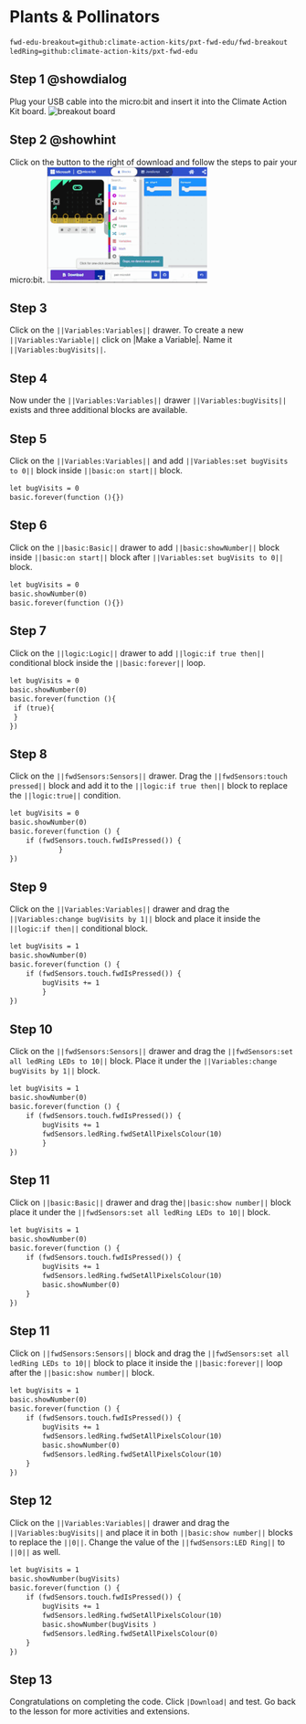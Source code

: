 # Plants & Pollinators

```package
fwd-edu-breakout=github:climate-action-kits/pxt-fwd-edu/fwd-breakout
ledRing=github:climate-action-kits/pxt-fwd-edu
```
## Step 1 @showdialog
Plug your USB cable into the micro:bit and insert it into the 
Climate Action Kit board. 
![breakout board](https://raw.githubusercontent.com/mbakhtar/wind-turbine-lesson-tutorial/master/breakout-resized.png)

## Step 2 @showhint
Click on the button to the right of download and follow the steps to pair your micro:bit.
![pair gif](https://raw.githubusercontent.com/mbakhtar/iste-electric-vehicle-v1/master/pair%20microbit-280x203.gif)

## Step 3 
Click on the ``||Variables:Variables||`` drawer. 
To create a new ``||Variables:Variable||`` click on |Make a Variable|. 
Name it ``||Variables:bugVisits||``.

## Step 4
Now under the ``||Variables:Variables||`` drawer ``||Variables:bugVisits||`` exists 
and three additional blocks are available.

## Step 5
Click on the ``||Variables:Variables||`` and add ``||Variables:set bugVisits to 0||`` block
inside ``||basic:on start||`` block.
```blocks
let bugVisits = 0
basic.forever(function (){})
```
## Step 6
Click on the ``||basic:Basic||`` drawer to add ``||basic:showNumber||`` block
inside ``||basic:on start||`` block after ``||Variables:set bugVisits to 0||`` block.
```blocks
let bugVisits = 0
basic.showNumber(0)
basic.forever(function (){})
```

## Step 7
Click on the ``||logic:Logic||`` drawer to add ``||logic:if true then||`` 
conditional block inside the ``||basic:forever||`` loop.
```blocks
let bugVisits = 0
basic.showNumber(0)
basic.forever(function (){
 if (true){
 }
})
```
## Step 8
Click on the ``||fwdSensors:Sensors||`` drawer.
Drag the ``||fwdSensors:touch pressed||`` block and add it to the 
``||logic:if true then||`` block to replace the ``||logic:true||`` condition.
```blocks
let bugVisits = 0
basic.showNumber(0)
basic.forever(function () {
    if (fwdSensors.touch.fwdIsPressed()) {
            }
})
```

## Step 9
Click on the ``||Variables:Variables||`` drawer and drag the
 ``||Variables:change bugVisits by 1||`` block and place it inside the
 ``||logic:if then||`` conditional block.
```blocks
let bugVisits = 1
basic.showNumber(0)
basic.forever(function () {
    if (fwdSensors.touch.fwdIsPressed()) {
        bugVisits += 1
        }
})
```
## Step 10
Click on the ``||fwdSensors:Sensors||`` drawer and drag the
``||fwdSensors:set all ledRing LEDs to 10||`` block. Place it under the 
``||Variables:change bugVisits by 1||`` block.
```blocks
let bugVisits = 1
basic.showNumber(0)
basic.forever(function () {
    if (fwdSensors.touch.fwdIsPressed()) {
        bugVisits += 1
        fwdSensors.ledRing.fwdSetAllPixelsColour(10)
        }
})
```
## Step 11
Click on ``||basic:Basic||`` drawer and drag the``||basic:show number||`` block
place it under the ``||fwdSensors:set all ledRing LEDs to 10||`` block.
```blocks
let bugVisits = 1
basic.showNumber(0)
basic.forever(function () {
    if (fwdSensors.touch.fwdIsPressed()) {
        bugVisits += 1
        fwdSensors.ledRing.fwdSetAllPixelsColour(10)
        basic.showNumber(0)
    }
})
```
## Step 11
Click on ``||fwdSensors:Sensors||`` block and drag the ``||fwdSensors:set all ledRing LEDs to 10||``
block to place it inside the ``||basic:forever||`` loop after the ``||basic:show number||``
block.
```blocks
let bugVisits = 1
basic.showNumber(0)
basic.forever(function () {
    if (fwdSensors.touch.fwdIsPressed()) {
        bugVisits += 1
        fwdSensors.ledRing.fwdSetAllPixelsColour(10)
        basic.showNumber(0)
        fwdSensors.ledRing.fwdSetAllPixelsColour(10)
    }
})
```
## Step 12
Click on the ``||Variables:Variables||`` drawer and drag the ``||Variables:bugVisits||``
and place it in both ``||basic:show number||`` blocks to replace the ``||0||``.
Change the value of the ``||fwdSensors:LED Ring||`` to ``||0||`` as well. 
```blocks
let bugVisits = 1
basic.showNumber(bugVisits)
basic.forever(function () {
    if (fwdSensors.touch.fwdIsPressed()) {
        bugVisits += 1
        fwdSensors.ledRing.fwdSetAllPixelsColour(10)
        basic.showNumber(bugVisits )
        fwdSensors.ledRing.fwdSetAllPixelsColour(0)
    }
})
```
## Step 13
Congratulations on completing the code. 
Click ``|Download|`` and test. 
Go back to the lesson for more activities and extensions.